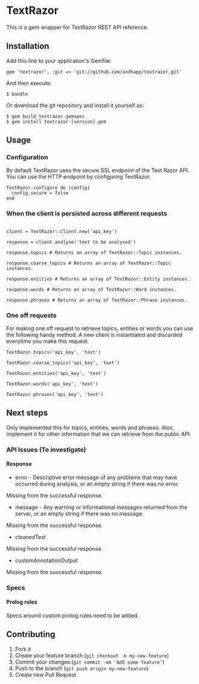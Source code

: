 # TextRazor

This is a gem wrapper for TextRazor REST API reference.

## Installation

Add this line to your application's Gemfile:

    gem 'textrazor', :git => 'git://github.com/andhapp/textrazor.git'

And then execute:

    $ bundle

Or download the git repository and install it yourself as:

    $ gem build textrazor.gemspec
    $ gem install textrazor-[version].gem

## Usage

### Configuration

By default TextRazor uses the secure SSL endpoint of the Text Razor API.
You can use the HTTP endpoint by configuring TextRazor:

```
TextRazor.configure do |config|
  config.secure = false
end
```

### When the client is persisted across different requests

```

client = TextRazor::Client.new('api_key')

response = client.analyse('text to be analysed')

response.topics # Returns an array of TextRazor::Topic instances.

response.coarse_topics # Returns an array of TextRazor::Topic instances.

response.entities # Returns an array of TextRazor::Entity instances.

response.words # Returns an array of TextRazor::Word instances.

response.phrases # Returns an array of TextRazor::Phrase instances.

```

### One off requests

For making one off request to retrieve topics, entities or words you
can use the following handy method. A new client is instantiated and
discarded everytime you make this request.

```
TextRazor.topics('api_key', 'text')

TextRazor.coarse_topics('api_key', 'text')

TextRazor.entities('api_key', 'text')

TextRazor.words('api_key', 'text')

TextRazor.phrases('api_key', 'text')

```

## Next steps

Only implemented this for topics, entities, words and phrases. Also, implement
it for other information that we can retrieve from the public API.

### API Issues (To investigate)

#### Response

* error - Descriptive error message of any problems that may have occurred during analysis, or an empty string if there was no error.

Missing from the successful response.

* message - Any warning or informational messages returned from the server, or an empty string if there was no message.

Missing from the successful response.

* cleanedText

Missing from the successful response.

* customAnnotationOutput

Missing from the successful response.

### Specs

#### Prolog rules

Specs around custom prolog rules need to be added.


## Contributing

1. Fork it
2. Create your feature branch (`git checkout -b my-new-feature`)
3. Commit your changes (`git commit -am 'Add some feature'`)
4. Push to the branch (`git push origin my-new-feature`)
5. Create new Pull Request
